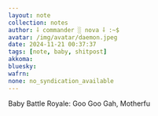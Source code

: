 ```yaml
---
layout: note
collection: notes
author: ⸸ commander ░ nova ⸸ :~$
avatar: /img/avatar/daemon.jpeg
date: 2024-11-21 00:37:37
tags: [note, baby, shitpost]
akkoma:  
bluesky: 
wafrn:
none: no_syndication_available 
---
```

Baby Battle Royale: Goo Goo Gah, Motherfu